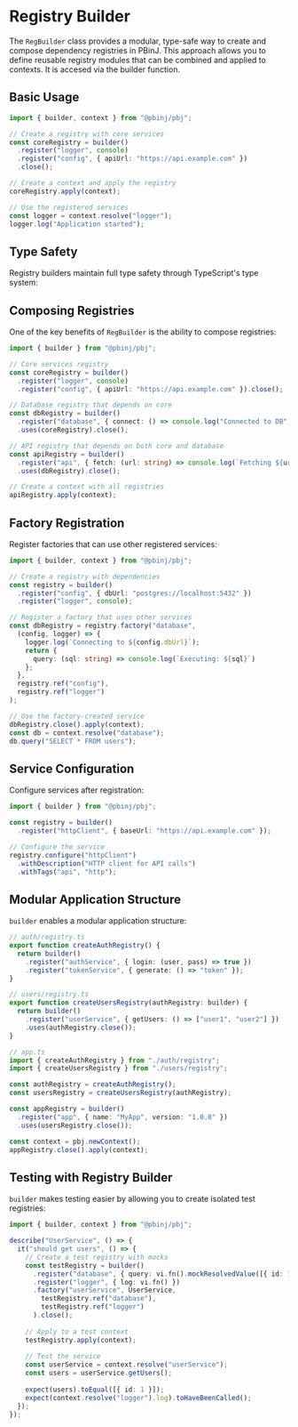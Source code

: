 # Registry Builder

The `RegBuilder` class provides a modular, type-safe way to create and compose dependency registries in PBinJ. This approach allows you to define reusable registry modules that can be combined and applied to contexts. It
 is accesed via the builder function.

## Basic Usage

```typescript
import { builder, context } from "@pbinj/pbj";

// Create a registry with core services
const coreRegistry = builder()
  .register("logger", console)
  .register("config", { apiUrl: "https://api.example.com" })
  .close();

// Create a context and apply the registry
coreRegistry.apply(context);

// Use the registered services
const logger = context.resolve("logger");
logger.log("Application started");
```

## Type Safety

Registry builders maintain full type safety through TypeScript's type system:

## Composing Registries

One of the key benefits of `RegBuilder` is the ability to compose registries:

```typescript
import { builder } from "@pbinj/pbj";

// Core services registry
const coreRegistry = builder()
  .register("logger", console)
  .register("config", { apiUrl: "https://api.example.com" }).close();

// Database registry that depends on core
const dbRegistry = builder()
  .register("database", { connect: () => console.log("Connected to DB") })
  .uses(coreRegistry).close();

// API registry that depends on both core and database
const apiRegistry = builder()
  .register("api", { fetch: (url: string) => console.log(`Fetching ${url}`) })
  .uses(dbRegistry).close();

// Create a context with all registries
apiRegistry.apply(context);
```

## Factory Registration

Register factories that can use other registered services:

```typescript
import { builder, context } from "@pbinj/pbj";

// Create a registry with dependencies
const registry = builder()
  .register("config", { dbUrl: "postgres://localhost:5432" })
  .register("logger", console);

// Register a factory that uses other services
const dbRegistry = registry.factory("database", 
  (config, logger) => {
    logger.log(`Connecting to ${config.dbUrl}`);
    return { 
      query: (sql: string) => console.log(`Executing: ${sql}`) 
    };
  }, 
  registry.ref("config"), 
  registry.ref("logger")
);

// Use the factory-created service
dbRegistry.close().apply(context);
const db = context.resolve("database");
db.query("SELECT * FROM users");
```

## Service Configuration

Configure services after registration:

```typescript
import { builder } from "@pbinj/pbj";

const registry = builder()
  .register("httpClient", { baseUrl: "https://api.example.com" });

// Configure the service
registry.configure("httpClient")
  .withDescription("HTTP client for API calls")
  .withTags("api", "http");
```

## Modular Application Structure

`builder` enables a modular application structure:

```typescript
// auth/registry.ts
export function createAuthRegistry() {
  return builder()
    .register("authService", { login: (user, pass) => true })
    .register("tokenService", { generate: () => "token" });
}

// users/registry.ts
export function createUsersRegistry(authRegistry: builder) {
  return builder()
    .register("userService", { getUsers: () => ["user1", "user2"] })
    .uses(authRegistry.close());
}

// app.ts
import { createAuthRegistry } from "./auth/registry";
import { createUsersRegistry } from "./users/registry";

const authRegistry = createAuthRegistry();
const usersRegistry = createUsersRegistry(authRegistry);

const appRegistry = builder()
  .register("app", { name: "MyApp", version: "1.0.0" })
  .uses(usersRegistry.close());

const context = pbj.newContext();
appRegistry.close().apply(context);
```

## Testing with Registry Builder

`builder` makes testing easier by allowing you to create isolated test registries:

```typescript
import { builder, context } from "@pbinj/pbj";

describe("UserService", () => {
  it("should get users", () => {
    // Create a test registry with mocks
    const testRegistry = builder()
      .register("database", { query: vi.fn().mockResolvedValue([{ id: 1 }]) })
      .register("logger", { log: vi.fn() })
      .factory("userService", UserService, 
        testRegistry.ref("database"), 
        testRegistry.ref("logger")
      ).close();
    
    // Apply to a test context
    testRegistry.apply(context);
    
    // Test the service
    const userService = context.resolve("userService");
    const users = userService.getUsers();
    
    expect(users).toEqual([{ id: 1 }]);
    expect(context.resolve("logger").log).toHaveBeenCalled();
  });
});
```